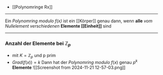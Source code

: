 - [[Polynomringe Rx]]
---
Ein *Polynomring modulo f(x)* ist ein [[Körper]] genau dann,
wenn **alle** *vom Nullelement verschiedenen* **Elemente [[Einheit]]** sind 

---
### Anzahl der Elemente bei $\mathbb{Z}_{p}$
- mit $K=\mathbb{Z}_{p}$ und p prim 
- $Grad(f(x))=k$
Dann hat der *Polynomring modulo* $f(x)$ genau $p^{k}$ **Elemente** 
![[Screenshot from 2024-11-21 12-57-03.png]]